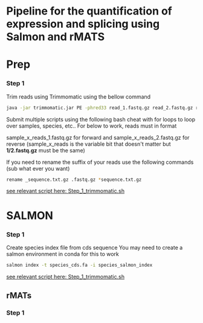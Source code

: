 # Pipeline for the quantification of expression and splicing using Salmon and rMATS 

# Prep

### Step 1 
Trim reads using Trimmomatic using the bellow command
```sh
java -jar trimmomatic.jar PE -phred33 read_1.fastq.gz read_2.fastq.gz read_1_forward_paired.fastq.gz read_1_forward_unpaired.fastq.gz read_2_reverse_paired.fastq.gz read_2_reverse_unpaired.fastq.gz ILLUMINACLIP:adaptors.fa:2:30:10 LEADING:3 TRAILING:3 SLIDINGWINDOW:4:15 MINLEN:95']
```

Submit multiple scripts using the following bash cheat with for loops to loop over samples, species, etc..
For below to work, reads must in format 

sample_x_reads_1.fastq.gz for forward and sample_x_reads_2.fastq.gz for reverse (sample_x_reads is the variable bit that doesn't matter but **1/2.fastq.gz** must be the same)

If you need to rename the suffix of your reads use the following commands (sub what ever you want)
 
```sh
rename _sequence.txt.gz .fastq.gz *sequence.txt.gz 
```

[see relevant script here: Step_1_trimmomatic.sh](Scripts/Prep/Step_1_trimmomatic.sh)

# SALMON 

### Step 1
Create species index file from cds sequence 
You may need to create a salmon environment in conda for this to work 
```sh
salmon index -t species_cds.fa -i species_salmon_index
```
[see relevant script here: Step_1_trimmomatic.sh](Scripts/Salmon/Step_1_salmon_index.sh)

## rMATs 
### Step 1 

